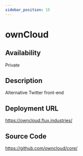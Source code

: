 ```yaml
---
sidebar_position: 15
---
```


# ownCloud

## Availability
Private

## Description
Alternative Twitter front-end

## Deployment URL
https://owncloud.flux.industries/

## Source Code
https://github.com/owncloud/core/
